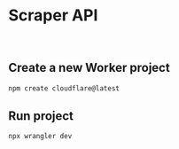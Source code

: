 # Scraper API
​​

## Create a new Worker project

```bash
npm create cloudflare@latest
```
## Run project
```bash
npx wrangler dev
```

